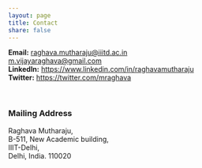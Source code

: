 ```yaml
---
layout: page
title: Contact
share: false
---
```


**Email:** raghava.mutharaju@iiitd.ac.in    
           m.vijayaraghava@gmail.com   
**LinkedIn:** <a href="https://www.linkedin.com/in/raghavamutharaju" target="_blank">https://www.linkedin.com/in/raghavamutharaju</a>   
**Twitter:** <a href="https://twitter.com/mraghava" target="_blank">https://twitter.com/mraghava</a>   

<br/>

### Mailing Address  

Raghava Mutharaju,  
B-511, New Academic building,   
IIIT-Delhi,    
Delhi, India. 110020   